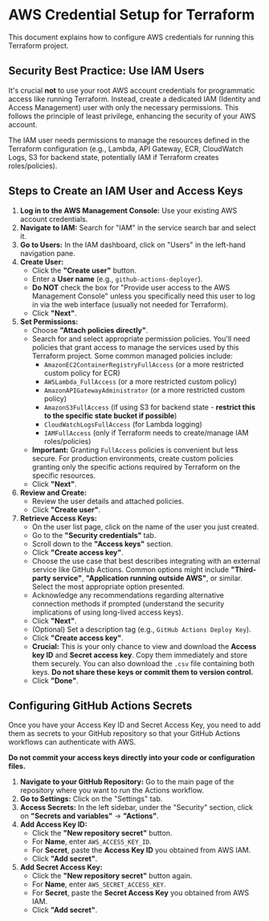 # AWS Credential Setup for Terraform

This document explains how to configure AWS credentials for running this Terraform project.

## Security Best Practice: Use IAM Users

It's crucial **not** to use your root AWS account credentials for programmatic access like running Terraform. Instead, create a dedicated IAM (Identity and Access Management) user with only the necessary permissions. This follows the principle of least privilege, enhancing the security of your AWS account.

The IAM user needs permissions to manage the resources defined in the Terraform configuration (e.g., Lambda, API Gateway, ECR, CloudWatch Logs, S3 for backend state, potentially IAM if Terraform creates roles/policies).

## Steps to Create an IAM User and Access Keys

1.  **Log in to the AWS Management Console:** Use your existing AWS account credentials.
2.  **Navigate to IAM:** Search for "IAM" in the service search bar and select it.
3.  **Go to Users:** In the IAM dashboard, click on "Users" in the left-hand navigation pane.
4.  **Create User:**
    *   Click the **"Create user"** button.
    *   Enter a **User name** (e.g., `github-actions-deployer`).
    *   **Do NOT** check the box for "Provide user access to the AWS Management Console" unless you specifically need this user to log in via the web interface (usually not needed for Terraform).
    *   Click **"Next"**.
5.  **Set Permissions:**
    *   Choose **"Attach policies directly"**.
    *   Search for and select appropriate permission policies. You'll need policies that grant access to manage the services used by this Terraform project. Some common managed policies include:
        *   `AmazonEC2ContainerRegistryFullAccess` (or a more restricted custom policy for ECR)
        *   `AWSLambda_FullAccess` (or a more restricted custom policy)
        *   `AmazonAPIGatewayAdministrator` (or a more restricted custom policy)
        *   `AmazonS3FullAccess` (if using S3 for backend state - **restrict this to the specific state bucket if possible**)
        *   `CloudWatchLogsFullAccess` (for Lambda logging)
        *   `IAMFullAccess` (only if Terraform needs to create/manage IAM roles/policies)
    *   **Important:** Granting `FullAccess` policies is convenient but less secure. For production environments, create custom policies granting only the specific actions required by Terraform on the specific resources.
    *   Click **"Next"**.
6.  **Review and Create:**
    *   Review the user details and attached policies.
    *   Click **"Create user"**.
7.  **Retrieve Access Keys:**
    *   On the user list page, click on the name of the user you just created.
    *   Go to the **"Security credentials"** tab.
    *   Scroll down to the **"Access keys"** section.
    *   Click **"Create access key"**.
    *   Choose the use case that best describes integrating with an external service like GitHub Actions. Common options might include **"Third-party service"**, **"Application running outside AWS"**, or similar. Select the most appropriate option presented.
    *   Acknowledge any recommendations regarding alternative connection methods if prompted (understand the security implications of using long-lived access keys).
    *   Click **"Next"**.
    *   (Optional) Set a description tag (e.g., `GitHub Actions Deploy Key`).
    *   Click **"Create access key"**.
    *   **Crucial:** This is your only chance to view and download the **Access key ID** and **Secret access key**. Copy them immediately and store them securely. You can also download the `.csv` file containing both keys. **Do not share these keys or commit them to version control.**
    *   Click **"Done"**.

## Configuring GitHub Actions Secrets

Once you have your Access Key ID and Secret Access Key, you need to add them as secrets to your GitHub repository so that your GitHub Actions workflows can authenticate with AWS.

**Do not commit your access keys directly into your code or configuration files.**

1.  **Navigate to your GitHub Repository:** Go to the main page of the repository where you want to run the Actions workflow.
2.  **Go to Settings:** Click on the "Settings" tab.
3.  **Access Secrets:** In the left sidebar, under the "Security" section, click on **"Secrets and variables"** -> **"Actions"**.
4.  **Add Access Key ID:**
    *   Click the **"New repository secret"** button.
    *   For **Name**, enter `AWS_ACCESS_KEY_ID`.
    *   For **Secret**, paste the **Access Key ID** you obtained from AWS IAM.
    *   Click **"Add secret"**.
5.  **Add Secret Access Key:**
    *   Click the **"New repository secret"** button again.
    *   For **Name**, enter `AWS_SECRET_ACCESS_KEY`.
    *   For **Secret**, paste the **Secret Access Key** you obtained from AWS IAM.
    *   Click **"Add secret"**.
